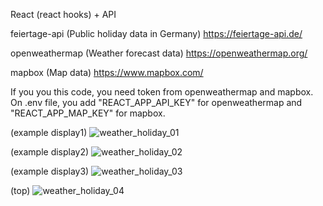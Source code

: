 React (react hooks) + API

feiertage-api (Public holiday data in Germany)
https://feiertage-api.de/

openweathermap (Weather forecast data)
https://openweathermap.org/

mapbox (Map data)
https://www.mapbox.com/

If you you this code, you need token from openweathermap and mapbox.
On .env file, you add "REACT_APP_API_KEY" for openweathermap and "REACT_APP_MAP_KEY" for mapbox.

(example display1)
![weather_holiday_01](https://user-images.githubusercontent.com/59493506/155118822-83610e52-12b2-4922-b6c7-4517ae14d48e.jpg)


(example display2)
![weather_holiday_02](https://user-images.githubusercontent.com/59493506/155118856-5d6dcb1d-e44d-4e95-8f8f-513a01817231.jpg)


(example display3)
![weather_holiday_03](https://user-images.githubusercontent.com/59493506/155118887-65ff4ade-4d95-4bd3-ab23-9482451c21eb.jpg)


(top)
![weather_holiday_04](https://user-images.githubusercontent.com/59493506/155118909-2cc4c0f6-4a32-4a14-a805-94f5e0c5a08e.jpg)
